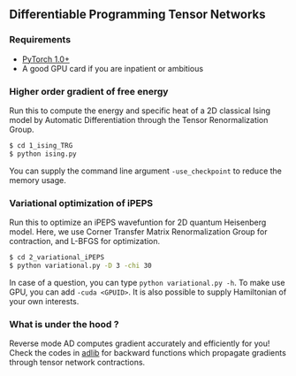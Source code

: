 ## Differentiable Programming Tensor Networks


### Requirements

* [PyTorch 1.0+](https://pytorch.org/)
* A good GPU card if you are inpatient or ambitious 

### Higher order gradient of free energy

Run this to compute the energy and specific heat of a 2D classical Ising model by Automatic Differentiation through the Tensor Renormalization Group.


```bash
$ cd 1_ising_TRG
$ python ising.py 
```

You can supply the command line argument `-use_checkpoint` to reduce the memory usage. 

### Variational optimization of iPEPS

Run this to optimize an iPEPS wavefuntion for 2D quantum Heisenberg model. Here, we use Corner Transfer Matrix Renormalization Group for contraction, and L-BFGS for optimization. 


```bash
$ cd 2_variational_iPEPS
$ python variational.py -D 3 -chi 30 
```

In case of a question, you can type `python variational.py -h`. To make use GPU, you can add `-cuda <GPUID>`.  It is also possible to supply Hamiltonian of your own interests. 

### What is under the hood ?

Reverse mode AD computes gradient accurately and efficiently for you! Check the codes in [adlib](https://github.com/wangleiphy/tensorgrad/tree/master/tensornets/adlib) for backward functions which propagate gradients through tensor network contractions.  



